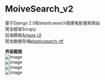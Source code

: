 # MoiveSearch_v2
基于Django 2.0和elasticsearch搭建电影搜索网站<br>
爬虫框架Scrapy<br/>
前端模板<a href="amazeui.org">Amaze UI</a><br>
爬虫数据存储<a href="https://github.com/medcl/elasticsearch-rtf">elasticsearch-rtf </a>

<b>界面截图</b><br>
![image](https://github.com/suploser/MoveSearch_v2/raw/master/1.png)<br>
![image](https://github.com/suploser/MoveSearch_v2/raw/master/2.png)<br>
![image](https://github.com/suploser/MoveSearch_v2/raw/master/3.png)<br>
![image](https://github.com/suploser/MoveSearch_v2/raw/master/4.png)<br>